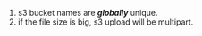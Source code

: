 1. s3 bucket names are ***globally*** unique.
2. if the file size is big, s3 upload will be multipart.
